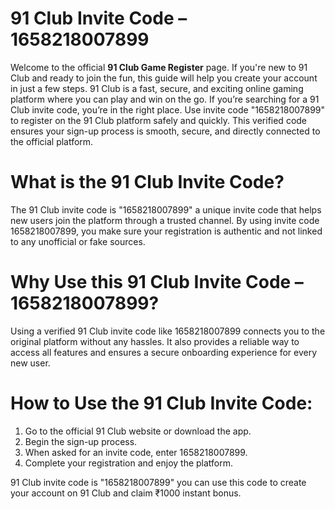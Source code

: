 # 91 Club Invite Code – 1658218007899
Welcome to the official **91 Club Game Register** page. If you're new to 91 Club and ready to join the fun, this guide will help you create your account in just a few steps. 91 Club is a fast, secure, and exciting online gaming platform where you can play and win on the go.
If you’re searching for a 91 Club invite code, you’re in the right place. Use invite code "1658218007899" to register on the 91 Club platform safely and quickly. This verified code ensures your sign-up process is smooth, secure, and directly connected to the official platform.
# What is the 91 Club Invite Code?
The 91 Club invite code is "1658218007899" a unique invite code that helps new users join the platform through a trusted channel. By using invite code 1658218007899, you make sure your registration is authentic and not linked to any unofficial or fake sources.
# Why Use this  91 Club Invite Code – 1658218007899?
Using a verified 91 Club invite code like 1658218007899 connects you to the original platform without any hassles. It also provides a reliable way to access all features and ensures a secure onboarding experience for every new user.
# How to Use the 91 Club Invite Code:
1. Go to the official 91 Club website or download the app.
2. Begin the sign-up process.
3. When asked for an invite code, enter 1658218007899.
4. Complete your registration and enjoy the platform.

91 Club invite code is "1658218007899" you can use this code to create your account on 91 Club and claim ₹1000 instant bonus.
